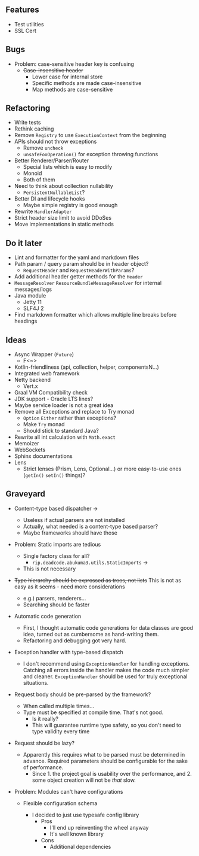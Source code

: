 ## Features

- Test utilities
- SSL Cert

## Bugs

- Problem: case-sensitive header key is confusing
  - ~~Case-insensitive header~~
    - Lower case for internal store
    - Specific methods are made case-insensitive
    - Map methods are case-sensitive

## Refactoring

- Write tests
- Rethink caching
- Remove `Registry` to use `ExecutionContext` from the beginning
- APIs should not throw exceptions
  - Remove `uncheck`
  - `unsafeFooOperation()` for exception throwing functions
- Better Renderer/Parser/Router
  - Special lists which is easy to modify
  - Monoid
  - Both of them
- Need to think about collection nullability
  - `PersistentNullableList`?
- Better DI and lifecycle hooks
  - Maybe simple registry is good enough
- Rewrite `HandlerAdapter`
- Strict header size limit to avoid DDoSes
- Move implementations in static methods

## Do it later

- Lint and formatter for the yaml and markdown files
- Path param / query param should be in header object?
  - `RequestHeader` and `RequestHeaderWithParams`?
- Add additional header getter methods for the `Header`
- `MessageResolver` `ResourceBundleMessageResolver` for internal messages/logs
- Java module
  - Jetty 11
  - SLF4J 2
- Find markdown formatter which allows multiple line breaks before headings

## Ideas

- Async Wrapper (`Future`)
  - F\<~>
- Kotlin-friendliness (api, collection, helper, componentsN...)
- Integrated web framework
- Netty backend
  - Vert.x
- Graal VM Compatibility check
- JDK support - Oracle LTS lines?
- Maybe service loader is not a great idea
- Remove all Exceptions and replace to Try monad
  - `Option` `Either` rather than exceptions?
  - Make `Try` monad
  - Should stick to standard Java?
- Rewrite all int calculation with `Math.exact`
- Memoizer
- WebSockets
- Sphinx documentations
- Lens
  - Strict lenses (Prism, Lens, Optional...) or more easy-to-use ones (`getIn()`
    `setIn()` things)?

## Graveyard

- Content-type based dispatcher ->

  - Useless if actual parsers are not installed
  - Actually, what needed is a content-type based parser?
  - Maybe frameworks should have those

- Problem: Static imports are tedious

  - Single factory class for all?
    - `rip.deadcode.abukuma3.utils.StaticImports` ->
  - This is not necessary

- ~~Type hierarchy should be expressed as trees, not lists~~ This is not as easy
  as it seems - need more considerations

  - e.g.) parsers, renderers...
  - Searching should be faster

- Automatic code generation

  - First, I thought automatic code generations for data classes are good idea,
    turned out as cumbersome as hand-writing them.
  - Refactoring and debugging got very hard.

- Exception handler with type-based dispatch

  - I don't recommend using `ExceptionHandler` for handling exceptions. Catching
    all errors inside the handler makes the code much simpler and cleaner.
    `ExceptionHandler` should be used for truly exceptional situations.

- Request body should be pre-parsed by the framework?

  - When called multiple times...
  - Type must be specified at compile time. That's not good.
    - Is it really?
    - This will guarantee runtime type safety, so you don't need to type
      validity every time

- Request should be lazy?

  - Apparently this requires what to be parsed must be determined in advance.
    Required parameters should be configurable for the sake of performance.
    - Since 1. the project goal is usability over the performance, and 2. some
      object creation will not be *that* slow.

- Problem: Modules can't have configurations
  - Flexible configuration schema
    
    - I decided to just use typesafe config library
      - Pros
        - I'll end up reinventing the wheel anyway
        - It's well known library
      - Cons
        - Additional dependencies
